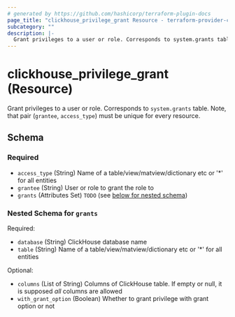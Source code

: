 ```yaml
---
# generated by https://github.com/hashicorp/terraform-plugin-docs
page_title: "clickhouse_privilege_grant Resource - terraform-provider-clickhouse"
subcategory: ""
description: |-
  Grant privileges to a user or role. Corresponds to system.grants table. Note, that pair (grantee, access_type) must be unique for every resource.
---
```


# clickhouse_privilege_grant (Resource)

Grant privileges to a user or role. Corresponds to `system.grants` table. Note, that pair (`grantee`, `access_type`) must be unique for every resource.



<!-- schema generated by tfplugindocs -->
## Schema

### Required

- `access_type` (String) Name of a table/view/matview/dictionary etc or '*' for all entities
- `grantee` (String) User or role to grant the role to
- `grants` (Attributes Set) `TODO` (see [below for nested schema](#nestedatt--grants))

<a id="nestedatt--grants"></a>
### Nested Schema for `grants`

Required:

- `database` (String) ClickHouse database name
- `table` (String) Name of a table/view/matview/dictionary etc or '*' for all entities

Optional:

- `columns` (List of String) Columns of ClickHouse table. If empty or null, it is supposed *all* columns are allowed
- `with_grant_option` (Boolean) Whether to grant privilege with grant option or not
